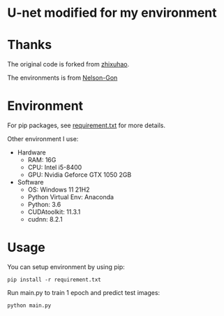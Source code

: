 # U-net modified for my environment

# Thanks

The original code is forked from [zhixuhao](https://github.com/zhixuhao/unet).

The environments is from [Nelson-Gon](https://github.com/Nelson-Gon/cytounet/blob/master/requirements.txt)

# Environment

For pip packages, see [requirement.txt](https://github.com/MizuyoruTW/unet/blob/master/requirement.txt) for more details.

Other environment I use:

-   Hardware
    -   RAM: 16G
    -   CPU: Intel i5-8400
    -   GPU: Nvidia Geforce GTX 1050 2GB
-   Software
    -   OS: Windows 11 21H2
    -   Python Virtual Env: Anaconda
    -   Python: 3.6
    -   CUDAtoolkit: 11.3.1
    -   cudnn: 8.2.1

# Usage

You can setup environment by using pip:

```
pip install -r requirement.txt
```

Run main.py to train 1 epoch and predict test images:

```
python main.py
```
